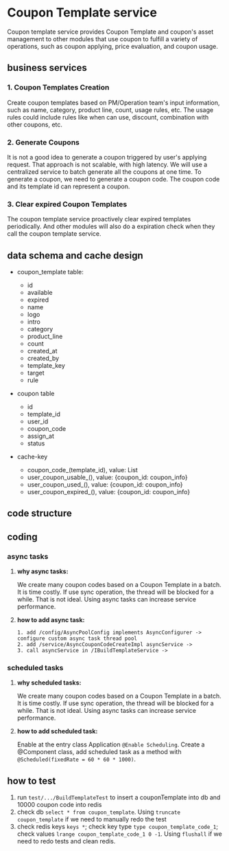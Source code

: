 # Coupon Template service
Coupon template service provides Coupon Template and coupon's asset management to other modules that use coupon 
to fulfill a variety of operations, such as coupon applying, price evaluation, and coupon usage.


## business services

### 1. Coupon Templates Creation
Create coupon templates based on PM/Operation team's input information, such as name, category, product line, count, 
usage rules, etc. The usage rules could include rules like when can use, discount, combination with other coupons, etc.

### 2. Generate Coupons
It is not a good idea to generate a coupon triggered by user's applying request. That approach is not scalable, with 
high latency. We will use a centralized service to batch generate all the coupons at one time.
To generate a coupon, we need to generate a coupon code. The coupon code and its template id can represent a coupon.

### 3. Clear expired Coupon Templates
The coupon template service proactively clear expired templates periodically. 
And other modules will also do a expiration check when they call the coupon template service.


## data schema and cache design
* coupon_template table:
  * id
  * available
  * expired
  * name
  * logo
  * intro
  * category
  * product_line
  * count
  * created_at
  * created_by
  * template_key
  * target
  * rule


* coupon table
  * id
  * template_id
  * user_id
  * coupon_code
  * assign_at
  * status


* cache-key
  * coupon_code_(template_id), value: List<CouponCode>
  * user_coupon_usable_(), value: {coupon_id: coupon_info}
  * user_coupon_used_(), value: {coupon_id: coupon_info}
  * user_coupon_expired_(), value: {coupon_id: coupon_info}


## code structure


## coding 

### async tasks
1. **why async tasks:**

    We create many coupon codes based on a Coupon Template in a batch. It is time costly. If use sync operation, the thread
    will be blocked for a while. That is not ideal. Using async tasks can increase service performance.

2. **how to add async task:**
    ```
    1. add /config/AsyncPoolConfig implements AsyncConfigurer -> configure custom async task thread pool
    2. add /service/AsyncCouponCodeCreateImpl asyncService ->
    3. call asyncService in /IBuildTemplateService -> 
    ```

### scheduled tasks
1. **why scheduled tasks:**

   We create many coupon codes based on a Coupon Template in a batch. It is time costly. If use sync operation, the thread
   will be blocked for a while. That is not ideal. Using async tasks can increase service performance.

2. **how to add scheduled task:**

    Enable at the entry class Application `@Enable Scheduling`.
    Create a @Component class, add scheduled task as a method with `@Scheduled(fixedRate = 60 * 60 * 1000)`.

## how to test
1. run `test/.../BuildTemplateTest` to insert a couponTemplate into db and 10000 coupon code into redis
2. check db `select * from coupon_template`. Using `truncate coupon_template` if we need to manually redo the test
3. check redis keys `keys *`; check key type `type coupon_template_code_1`; 
   check values `lrange coupon_template_code_1 0 -1`. Using `flushall` if we need to redo tests and clean redis.
